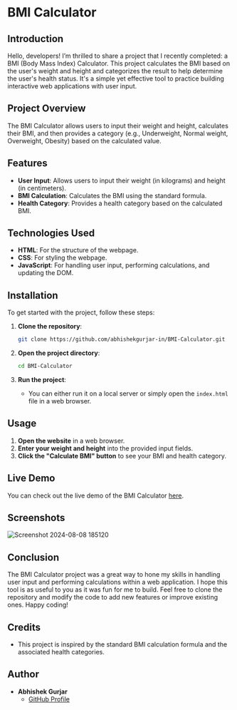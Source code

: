 # BMI Calculator 

## Introduction

Hello, developers! I’m thrilled to share a project that I recently completed: a BMI (Body Mass Index) Calculator. This project calculates the BMI based on the user's weight and height and categorizes the result to help determine the user's health status. It's a simple yet effective tool to practice building interactive web applications with user input.

## Project Overview

The BMI Calculator allows users to input their weight and height, calculates their BMI, and then provides a category (e.g., Underweight, Normal weight, Overweight, Obesity) based on the calculated value.

## Features

- **User Input**: Allows users to input their weight (in kilograms) and height (in centimeters).
- **BMI Calculation**: Calculates the BMI using the standard formula.
- **Health Category**: Provides a health category based on the calculated BMI.

## Technologies Used

- **HTML**: For the structure of the webpage.
- **CSS**: For styling the webpage.
- **JavaScript**: For handling user input, performing calculations, and updating the DOM.

## Installation

To get started with the project, follow these steps:

1. **Clone the repository**:
    ```bash
    git clone https://github.com/abhishekgurjar-in/BMI-Calculator.git
    ```

2. **Open the project directory**:
    ```bash
    cd BMI-Calculator
    ```

3. **Run the project**:
    - You can either run it on a local server or simply open the `index.html` file in a web browser.

## Usage

1. **Open the website** in a web browser.
2. **Enter your weight and height** into the provided input fields.
3. **Click the "Calculate BMI" button** to see your BMI and health category.

## Live Demo

You can check out the live demo of the BMI Calculator [here](https://abhishekgurjar-in.github.io/BMI-Calculator/).

## Screenshots
![Screenshot 2024-08-08 185120](https://github.com/user-attachments/assets/064e9005-23e4-4013-b32b-78a3d0c378a1)


## Conclusion

The BMI Calculator project was a great way to hone my skills in handling user input and performing calculations within a web application. I hope this tool is as useful to you as it was fun for me to build. Feel free to clone the repository and modify the code to add new features or improve existing ones. Happy coding!

## Credits

- This project is inspired by the standard BMI calculation formula and the associated health categories.

## Author

- **Abhishek Gurjar**
  - [GitHub Profile](https://github.com/abhishekgurjar-in)

